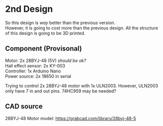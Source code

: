 # 2nd Design
So this design is *way* better than the previous version.  
However, it is going to cost more than the previous design. All the structure of this design is going to be 3D printed.  

  

## Component (Provisonal)  
Motor: 2x 28BYJ-48 (5V) *should be ok?*  
Hall effect sensor: 2x KY-003  
Controller: 1x Arduino Nano  
Power source: 2x 18650 in serial

Trying to control 2x 28BYJ-48 motor with 1x ULN2003. However, ULN2003 only have 7 in and out pins. 74HC959 may be needed?  

  

## CAD source  
28BYJ-48 Motor model: https://grabcad.com/library/28byj-48-5
